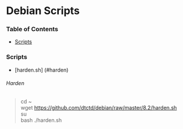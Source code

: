 # Debian Scripts

### Table of Contents

* [Scripts](#scripts)

### <a name="scripts"></a>Scripts
* [harden.sh] (#harden)

###### <a name="harden"></a>Harden

>cd ~  
>wget https://github.com/dtctd/debian/raw/master/8.2/harden.sh  
>su  
>bash ./harden.sh  

